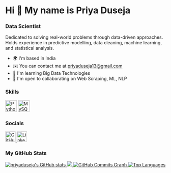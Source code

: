 Hi 👋 My name is Priya Duseja
=============================

### Data Scientist

Dedicated to solving real-world problems through data-driven approaches. Holds experience in predictive modelling, data cleaning, machine learning, and statistical analysis.

*   🌍 I'm based in India
*   ✉️ You can contact me at [priyaduseja13@gmail.com](mailto:priyaduseja13@gmail.com)
*   🧠 I'm learning Big Data Technologies
*   🤝 I'm open to collaborating on Web Scraping, ML, NLP

### Skills 
<p align="left">
    <a href="https://www.python.org/" target="_blank" rel="noreferrer"><img src="https://raw.githubusercontent.com/danielcranney/readme-generator/main/public/icons/skills/python-colored.svg" width="36" height="36" alt="Python" /></a>
    <a href="https://www.mysql.com/" target="_blank" rel="noreferrer"><img src="https://raw.githubusercontent.com/danielcranney/readme-generator/main/public/icons/skills/mysql-colored.svg" width="36" height="36" alt="MySQL" /></a>
</p>

### Socials
<p align="left">
    <a href="https://www.github.com/priyaduseja" target="_blank" rel="noreferrer">
        <img src="https://raw.githubusercontent.com/danielcranney/readme-generator/main/public/icons/socials/github.svg" width="32" height="32" alt="GitHub" />
    </a>
    <a href="https://www.linkedin.com/in/priyaduseja" target="_blank" rel="noreferrer">
        <img src="https://raw.githubusercontent.com/danielcranney/readme-generator/main/public/icons/socials/linkedin.svg" width="32" height="32" alt="LinkedIn" />
    </a>
</p>

### My GitHub Stats
<p align="left">
    <a href="http://www.github.com/priyaduseja">
        <img src="https://github-readme-stats.vercel.app/api?username=priyaduseja&show_icons=true&hide=&count_private=true&title_color=0891b2&text_color=ffffff&icon_color=0891b2&bg_color=1c1917&hide_border=true&show_icons=true" alt="priyaduseja's GitHub stats" />
    </a>
    <a href="http://www.github.com/priyaduseja">
        <img src="https://github-readme-streak-stats.herokuapp.com/?user=priyaduseja&stroke=ffffff&background=1c1917&ring=0891b2&fire=0891b2&currStreakNum=ffffff&currStreakLabel=0891b2&sideNums=ffffff&sideLabels=ffffff&dates=ffffff&hide_border=true" />
    </a>
    <a href="http://www.github.com/priyaduseja">
        <img src="https://github-readme-activity-graph.herokuapp.com/graph?username=priyaduseja&bg_color=1c1917&color=ffffff&line=0891b2&point=ffffff&area=true&hide_border=true&custom_title=GitHub%20Commits%20Graph" alt="GitHub Commits Graph" />
    </a>
    <a href="https://github.com/priyaduseja">
        <img src="https://github-readme-stats.vercel.app/api/top-langs/?username=priyaduseja&langs_count=10&title_color=0891b2&text_color=ffffff&icon_color=0891b2&bg_color=1c1917&hide_border=true&locale=en&custom_title=Top%20%Languages" alt="Top Languages" />
    </a>
</p>
